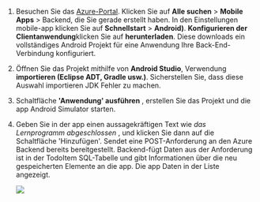 
1. Besuchen Sie das [Azure-Portal]. Klicken Sie auf **Alle suchen** > **Mobile Apps** > Backend, die Sie gerade erstellt haben. In den Einstellungen mobile-app klicken Sie auf **Schnellstart** > **Android)**. **Konfigurieren der Clientanwendung**klicken Sie auf **herunterladen**. Diese downloads ein vollständiges Android Projekt für eine Anwendung Ihre Back-End-Verbindung konfiguriert. 

2. Öffnen Sie das Projekt mithilfe von **Android Studio**, Verwendung **importieren (Eclipse ADT, Gradle usw.)**. Sicherstellen Sie, dass diese Auswahl importieren JDK Fehler zu machen.

3. Schaltfläche **'Anwendung' ausführen** , erstellen Sie das Projekt und die app Android Simulator starten.

4. Geben Sie in der app einen aussagekräftigen Text wie _das Lernprogramm abgeschlossen_ , und klicken Sie dann auf die Schaltfläche 'Hinzufügen'. Sendet eine POST-Anforderung an den Azure Backend bereits bereitgestellt. Backend-fügt Daten aus der Anforderung ist in der TodoItem SQL-Tabelle und gibt Informationen über die neu gespeicherten Elemente an die app. Die app Daten in der Liste angezeigt. 

    ![](./media/app-service-mobile-android-quickstart/mobile-quickstart-startup-android.png)

[Azure-Portal]: https://portal.azure.com/
